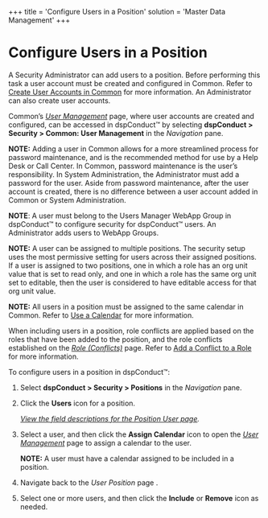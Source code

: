 +++
title = 'Configure Users in a Position'
solution = 'Master Data Management'
+++

# Configure Users in a Position

A Security Administrator can add users to a position. Before performing
this task a user account must be created and configured in Common. Refer
to [Create User Accounts in
Common](../../../Platform/Common/Use_Cases/Create_User_Accounts_in_Common.htm)
for more information. An Administrator can also create user accounts.

Common’s *[User
Management](../../../Platform/Common/Page_Desc/User_Management_H.htm)*
page, where user accounts are created and configured, can be accessed in
dspConduct™ by selecting **dspConduct \> Security \> Common: User
Management** in the *Navigation* pane.  

<span style="font-weight: bold;">NOTE:</span> Adding a user in Common
allows for a more streamlined process for password maintenance, and is
the recommended method for use by a Help Desk or Call Center. In Common,
password maintenance is the user’s responsibility. In System
Administration, the Administrator must add a password for the user.
Aside from password maintenance, after the user account is created,
there is no difference between a user account added in Common or System
Administration.

<span style="font-weight: bold;">NOTE</span>: A user must belong to the
Users Manager WebApp Group in dspConduct™ to configure security for
dspConduct™ users. An Administrator adds users to WebApp Groups.

<span style="font-weight: bold;">NOTE:</span> A user can be assigned to
multiple positions. The security setup uses the most permissive setting
for users across their assigned positions. If a user is assigned to two
positions, one in which a role has an org unit value that is set to read
only, and one in which a role has the same org unit set to editable,
then the user is considered to have editable access for that org unit
value.

<span style="font-weight: bold;">NOTE:</span> All users in a position
must be assigned to the same calendar in Common. Refer to [Use a
Calendar](../../../Platform/Common/Use_Cases/Use_a_Calendar.htm) for
more information.

When including users in a position, role conflicts are applied based on
the roles that have been added to the position, and the role conflicts
established on the *[Role (Conflicts)](../Page_Desc/Role_Conflicts.htm)*
page. Refer to [Add a Conflict to a Role](Add_a_Conflict_to_a_Role.htm)
for more information.

To configure users in a position in dspConduct™:

1.  Select **dspConduct \> Security \> Positions** in the *Navigation*
    pane.

2.  Click the **Users** icon for a position.
    
    *[View the field descriptions for the Position User
    page](../Page_Desc/Position_User.htm).*

3.  Select a user, and then click the **Assign Calendar** icon to open
    the *[User
    Management](../../../Platform/Common/Page_Desc/User_Management_H.htm)*
    page to assign a calendar to the user.
    
    **NOTE:** A user must have a calendar assigned to be included in a
    position.

4.  Navigate back to the *User Position* page .

5.  Select one or more users, and then click the **Include** or
    **Remove** icon as needed.
